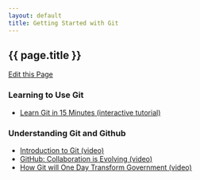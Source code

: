 ```yaml
---
layout: default
title: Getting Started with Git
---
```


<h2>{{ page.title }}</h2>

<a class="btn btn-mini pull-right forkModalTrigger" href="https://github.com/lukecharde/govgit">Edit this Page</a>

### Learning to Use Git

- [Learn Git in 15 Minutes (interactive tutorial)](http://try.github.com/)

### Understanding Git and Github

- [Introduction to Git (video)](http://www.youtube.com/watch?v=ZDR433b0HJY)
- [GitHub: Collaboration is Evolving (video)](http://www.youtube.com/watch?v=ZJEvpxEq3Ms)
- [How Git will One Day Transform Government (video)](http://www.youtube.com/watch?v=CEN4XNth61o)


